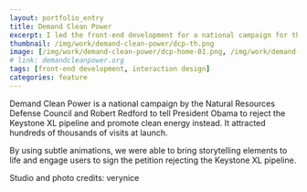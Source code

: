```yaml
---
layout: portfolio_entry
title: Demand Clean Power
excerpt: I led the front-end development for a national campaign for the National Resource Defense Council that received hundreds of thousands of visits at launch.
thumbnail: /img/work/demand-clean-power/dcp-th.png
image: [/img/work/demand-clean-power/dcp-home-01.png, /img/work/demand-clean-power/dcp-home-02.jpg, /img/work/demand-clean-power/dcp-verynice-phone.jpg]
# link: demandcleanpower.org
tags: [front-end development, interaction design]
categories: feature
---
```


Demand Clean Power is a national campaign by the Natural Resources Defense Council and Robert Redford to tell President Obama to reject the Keystone XL pipeline and promote clean energy instead. It attracted hundreds of thousands of visits at launch.

By using subtle animations, we were able to bring storytelling elements to life and engage users to sign the petition rejecting the Keystone XL pipeline.

Studio and photo credits: verynice
